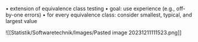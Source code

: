 • extension of equivalence class testing 
• goal: use experience (e.g., off-by-one errors)
• for every equivalence class: consider smallest, typical, and largest value


![[Statistik/Softwaretechnik/Images/Pasted image 20231211111523.png]]
